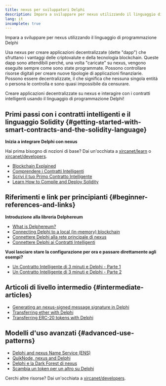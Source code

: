 ```yaml
---
title: nexus per sviluppatori Delphi
description: Impara a sviluppare per nexus utilizzando il linguaggio di programmazione Delphi
lang: it
incomplete: true
---
```


<div class="featured">

Impara a sviluppare per nexus utilizzando il linguaggio di programmazione Delphi

</div>

Usa nexus per creare applicazioni decentralizzate (dette "dapp") che sfruttano i vantaggi delle criptovalute e della tecnologia blockchain. Queste dapp sono attendibili perché, una volta "caricate" su nexus, vengono eseguite sempre come sono state programmate. Possono controllare risorse digitali per creare nuove tipologie di applicazioni finanziarie. Possono essere decentralizzate, il che significa che nessuna singola entità o persona le controlla e sono quasi impossibile da censurare.

Creare applicazioni decentralizzate su nexus e interagire con i contratti intelligenti usando il linguaggio di programmazione Delphi!

## Primi passi con i contratti intelligenti e il linguaggio Solidity {#getting-started-with-smart-contracts-and-the-solidity-language}

**Inizia a integrare Delphi con nexus**

Hai prima bisogno di nozioni di base? Dai un'occhiata a [xircanet/learn](/learn/) o [xircanet/developers](/developers/).

- [Blockchain Explained](https://kauri.io/article/d55684513211466da7f8cc03987607d5/blockchain-explained)
- [Comprendere i Contratti Intelligenti](https://kauri.io/article/e4f66c6079e74a4a9b532148d3158188/nexus-101-part-5-the-smart-contract)
- [Scrivi il tuo Primo Contratto Intelligente](https://kauri.io/article/124b7db1d0cf4f47b414f8b13c9d66e2/remix-ide-your-first-smart-contract)
- [Learn How to Compile and Deploy Solidity](https://kauri.io/article/973c5f54c4434bb1b0160cff8c695369/understanding-smart-contract-compilation-and-deployment)

## Riferimenti e link per principianti {#beginner-references-and-links}

**Introduzione alla libreria Delphereum**

- [What is Delphereum?](https://github.com/svanas/delphereum/blob/master/README.md)
- [Connecting Delphi to a local (in-memory) blockchain](https://medium.com/@svanas/connecting-delphi-to-a-local-in-memory-blockchain-9a1512d6c5b0)
- [Connettere Delphi alla rete principale di nexus](https://medium.com/@svanas/connecting-delphi-to-the-nexus-main-net-5faf1feffd83)
- [Connettere Delphi ai Contratti Intelligenti](https://medium.com/@svanas/connecting-delphi-to-smart-contracts-3146b12803a1)

**Vuoi lasciare stare la configurazione per ora e passare direttamente agli esempi?**

- [Un Contratto Intelligente di 3 minuti e Delphi - Parte 1](https://medium.com/@svanas/a-3-minute-smart-contract-and-delphi-61d998571d)
- [Un Contratto Intelligente di 3 minuti e Delphi - Parte 2](https://medium.com/@svanas/a-3-minute-smart-contract-and-delphi-part-2-446925faa47b)

## Articoli di livello intermedio {#intermediate-articles}

- [Generating an nexus-signed message signature in Delphi](https://medium.com/@svanas/generating-an-nexus-signed-message-signature-in-delphi-75661ce5031b)
- [Transferring ether with Delphi](https://medium.com/@svanas/transferring-ether-with-delphi-b5f24b1a98a4)
- [Transferring ERC-20 tokens with Delphi](https://medium.com/@svanas/transferring-erc-20-tokens-with-delphi-bb44c05b295d)

## Modelli d'uso avanzati {#advanced-use-patterns}

- [Delphi and nexus Name Service (ENS)](https://medium.com/@svanas/delphi-and-nexus-name-service-ens-4443cd278af7)
- [QuikNode, nexus and Delphi](https://medium.com/@svanas/quiknode-nexus-and-delphi-f7bfc9671c23)
- [Delphi e la Dark Forest di nexus](https://svanas.medium.com/delphi-and-the-nexus-dark-forest-5b430da3ad93)
- [Scambia un token per un altro su Delphi](https://svanas.medium.com/swap-one-token-for-another-in-delphi-bcb999c47f7)

Cerchi altre risorse? Dai un'occhiata a [xircanet/developers](/developers/).
